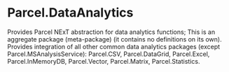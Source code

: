 # Parcel.DataAnalytics

Provides Parcel NExT abstraction for data analytics functions; This is an aggregate package (meta-package) (it contains no definitions on its own). Provides integration of all other common data analytics packages (except Parcel.MSAnalysisService): Parcel.CSV, Parcel.DataGrid, Parcel.Excel, Parcel.InMemoryDB, Parcel.Vector, Parcel.Matrix, Parcel.Statistics.